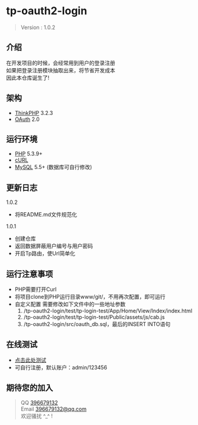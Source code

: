 tp-oauth2-login
===============

> Version : 1.0.2

介绍
----

在开发项目的时候，会经常用到用户的登录注册  
如果把登录注册模块抽取出来，将节省开发成本  
因此本仓库诞生了!

架构
----

 - [ThinkPHP] 3.2.3  
 - [OAuth] 2.0  

运行环境
--------

 - [PHP] 5.3.9+
 - [cURL]
 - [MySQL] 5.5+ (数据库可自行修改)

更新日志
--------
1.0.2
 - 将README.md文件规范化

1.0.1
 - 创建仓库
 - 返回数据屏蔽用户编号与用户密码
 - 开启Tp路由，使Url简单化
  
运行注意事项
------------

 - PHP需要打开Curl
 - 将项目clone到PHP运行目录www/git/，不用再次配置，即可运行
 - 自定义配置
 	需要修改如下文件中的一些地址参数
 	1. /tp-oauth2-login/test/tp-login-test/App/Home/View/Index/index.html
 	2. /tp-oauth2-login/test/tp-login-test/Public/assets/js/cab.js
 	3. /tp-oauth2-login/src/oauth_db.sql，最后的INSERT INTO语句 

在线测试
--------

 - [点击此处测试]
 - 可自行注册，默认账户：admin/123456

期待您的加入
------------

> 	QQ [396679132]  
	Email 396679132@qq.com  
	欢迎骚扰  ^_^ !

  [ThinkPHP]: http://www.thinkphp.cn/
  [OAuth]: http://oauth.net/2/
  [PHP]: http://www.php.net/
  [cURL]: http://php.net/manual/en/book.curl.php/
  [MySQL]: http://http://www.mysql.com/
  [点击此处测试]: http://test.qxcwe.cn/
  [396679132]: http://wpa.qq.com/msgrd?v=3&uin=396679132&site=qq&menu=yes/